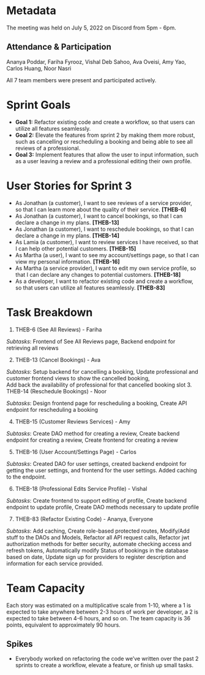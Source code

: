 # Metadata
The meeting was held on July 5, 2022 on Discord from 5pm - 6pm.

## Attendance & Participation
Ananya Poddar, Fariha Fyrooz, Vishal Deb Sahoo, Ava Oveisi, Amy Yao, Carlos Huang, Noor Nasri

All 7 team members were present and participated actively.

# Sprint Goals
- **Goal 1:** Refactor existing code and create a workflow, so that users can utilize all features seamlessly.
- **Goal 2:**  Elevate the features from sprint 2 by making them more robust, such as cancelling or rescheduling a booking and being able to see all reviews of a professional.
- **Goal 3:** Implement features that allow the user to input information, such as a user leaving a review and a professional editing their own profile.

# User Stories for Sprint 3
- As Jonathan (a customer), I want to see reviews of a service provider, so that I can learn more about the quality of their service. **[THEB-6]**
- As Jonathan (a customer), I want to cancel bookings, so that I can declare a change in my plans. **[THEB-13]**
- As Jonathan (a customer), I want to reschedule bookings, so that I can declare a change in my plans. **[THEB-14]**
- As Lamia (a customer), I want to review services I have received, so that I can help other potential customers. **[THEB-15]**
- As Martha (a user), I want to see my account/settings page, so that I can view my personal information. **[THEB-16]**
- As Martha (a service provider), I want to edit my own service profile, so that I can declare any changes to potential customers. **[THEB-18]**
- As a developer, I want to refactor existing code and create a workflow, so that users can utilize all features seamlessly. **[THEB-83]**

# Task Breakdown

1. THEB-6 (See All Reviews) - Fariha

*Subtasks*: Frontend of See All Reviews page, Backend endpoint for retrieving all reviews

2. THEB-13 (Cancel Bookings) - Ava

*Subtasks*: Setup backend for cancelling a booking, Update professional and customer frontend views to show the cancelled booking, 	
Add back the availability of professional for that cancelled booking slot
3. THEB-14 (Reschedule Bookings) - Noor

*Subtasks*: Design frontend page for rescheduling a booking, Create API endpoint for rescheduling a booking

4. THEB-15 (Customer Reviews Services) - Amy

*Subtasks*: Create DAO method for creating a review, Create backend endpoint for creating a review, Create frontend for creating a review

5. THEB-16 (User Account/Settings Page) - Carlos

*Subtasks*: Created DAO for user settings, created backend endpoint for getting the user settings, and frontend for the user settings. Added caching to the endpoint. 

6. THEB-18 (Professional Edits Service Profile) - Vishal

*Subtasks*: Create frontend to support editing of profile, Create backend endpoint to update profile, Create DAO methods necessary to update profile

7. THEB-83 (Refactor Existing Code) - Ananya, Everyone

*Subtasks*: Add caching, Create role-based protected routes, Modify/Add stuff to the DAOs and Models, Refactor all API request calls, Refactor jwt authorization methods for better security, automate checking access and refresh tokens, Automatically modify Status of bookings in the database based on date, Update sign up for providers to register description and information for each service provided.

# Team Capacity

Each story was estimated on a multiplicative scale from 1-10, where a 1 is expected to take anywhere between 2-3 hours of work per developer, a 2 is expected to take between 4-6 hours, and so on. The team capacity is 36 points, equivalent to approximately 90 hours.

## Spikes
- Everybody worked on refactoring the code we’ve written over the past 2 sprints to create a workflow, elevate a feature, or finish up small tasks. 

